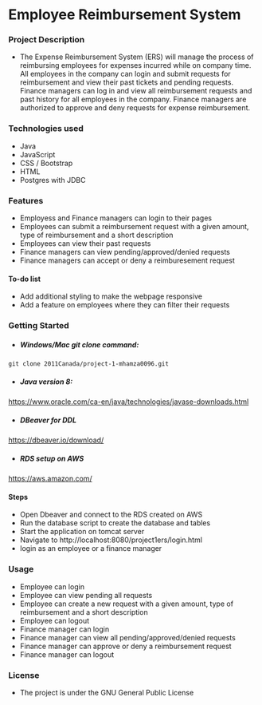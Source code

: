 # Employee Reimbursement System 

### Project Description
- The Expense Reimbursement System (ERS) will manage the process of reimbursing employees for expenses incurred while on company time. All employees in the company can login and submit requests for reimbursement and view their past tickets and pending requests. Finance managers can log in and view all reimbursement requests and past history for all employees in the company. Finance managers are authorized to approve and deny requests for expense reimbursement.

### Technologies used
- Java
- JavaScript
- CSS / Bootstrap
- HTML
- Postgres with JDBC

### Features
- Employess and Finance managers can login to their pages
- Employees can submit a reimbursement request with a given amount, type of reimbursement and a short description
- Employees can view their past requests 
- Finance managers can view pending/approved/denied requests 
- Finance managers can accept or deny a reimburesement request 
#### To-do list
- Add additional styling to make the webpage responsive 
- Add a feature on employees where they can filter their requests 

### Getting Started
- ##### Windows/Mac git clone command:
`git clone 2011Canada/project-1-mhamza0096.git`
- ##### Java version 8:
https://www.oracle.com/ca-en/java/technologies/javase-downloads.html 
- ##### DBeaver for DDL
https://dbeaver.io/download/
- ##### RDS setup on AWS
https://aws.amazon.com/

#### Steps
- Open Dbeaver and connect to the RDS created on AWS
- Run the database script to create the database and tables
- Start the application on tomcat server
- Navigate to http://localhost:8080/project1ers/login.html
- login as an employee or a finance manager
### Usage
- Employee can login
- Employee can view pending all requests 
- Employee can create a new request with a given amount, type of reimbursement and a short description
- Employee can logout
- Finance manager can login
- Finance manager can view all pending/approved/denied requests 
- Finance manager can approve or deny a reimbursement request
- Finance manager can logout

### License
- The project is under the GNU General Public License
